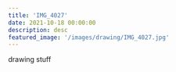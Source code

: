```yaml
---
title: 'IMG_4027'
date: 2021-10-18 00:00:00
description: desc
featured_image: '/images/drawing/IMG_4027.jpg'
---
```


drawing stuff